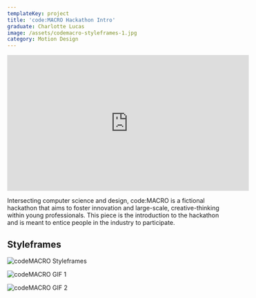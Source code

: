 ```yaml
---
templateKey: project
title: 'code:MACRO Hackathon Intro'
graduate: Charlotte Lucas
image: /assets/codemacro-styleframes-1.jpg
category: Motion Design
---
```

<iframe width="560" height="315" src=https://www.youtube.com/embed/9HyaTZVrMNk?rel=0&amp;showinfo=0 frameborder="0" allow="autoplay; encrypted-media" allowfullscreen></iframe>

Intersecting computer science and design, code:MACRO is a fictional hackathon that aims to foster innovation and large-scale, creative-thinking within young professionals. This piece is the introduction to the hackathon and is meant to entice people in the industry to participate.

## Styleframes

![codeMACRO Styleframes](/assets/styleframes-grid.png)

![codeMACRO GIF 1](/assets/codemacro_1.gif)

![codeMACRO GIF 2](/assets/codemacro_2.gif)
